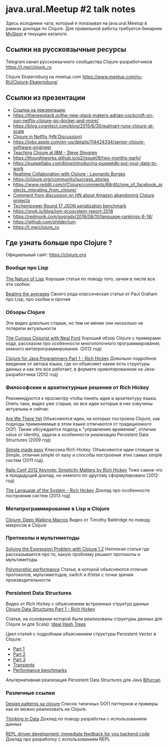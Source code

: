 # java.ural.Meetup #2 talk notes

Здесь исходники чата, который я показывал на java.ural.Meetup в рамках доклада
по Clojure. Для правильной работы требуется бинарник
[MyStem](https://tech.yandex.ru/mystem/) в текущем каталоге.

## Ссылки на русскоязычные ресурсы ##

Telegram канал русскоязычного сообщества Clojure-разработчиков
https://t.me/clojure_ru

Clojure Ekaterinburg на meetup.com
https://www.meetup.com/ru-RU/Clojure-Ekaterinburg/

## Ссылки из презентации ##

* [Ссылка на презентацию](https://docs.google.com/presentation/d/1ZqAVoInJlXpefpHCVMYtyA5b9b9sQSPkgoTZTrpFgXU/edit?usp=sharing)
* https://thenewstack.io/the-new-stack-makers-adrian-cockcroft-on-sun-netflix-clojure-go-docker-and-more/
* https://blog.cognitect.com/blog/2015/6/30/walmart-runs-clojure-at-scale
* [Clojure in Netflix (HN Discussion)](https://news.ycombinator.com/item?id=18345243)
* https://jobs.apple.com/en-us/details/114424334/senior-clojure-software-engineer
* [Teaching Clojure at IBM - Steve Shogren](https://www.youtube.com/watch?v=BsLiPt90HDo)
* https://thoughtworks.github.io/p2/issue09/two-months-early/
* https://puppetlabs.com/blog/introducing-puppetdb-put-your-data-to-work
* [Realtime Collaboration with Clojure - Leonardo Borges](https://www.youtube.com/watch?v=3QR8meTrh5g)
* https://clojure.org/community/success_stories
* https://www.reddit.com/r/Clojure/comments/68r4lz/one_of_facebook_projects_migrating_from_clojure/
* [Comment from discussion on HN about Amazon abandoning Clojure projects](https://news.ycombinator.com/item?id=18346154)
* [Techempower Round 17 JSON serialization benchmark](https://www.techempower.com/benchmarks/#section=data-r17&hw=ph&test=json)
* https://snyk.io/blog/jvm-ecosystem-report-2018
* https://redmonk.com/sogrady/2018/08/10/language-rankings-6-18/
* https://github.com/shilder/jum
* https://t.me/clojure_ru

## Где узнать больше про Clojure ? ##

Официальный сайт: https://clojure.org

### Вообще про Lisp ###

[The Nature of Lisp](http://www.defmacro.org/ramblings/lisp.html)
Хорошая статья по поводу того, зачем в лиспе все эти скобки:

[Beating the averages](http://www.paulgraham.com/avg.html)
Своего рода классическая статья от Paul Graham про Lisp, про скобки и прочее

### Обзоры Clojure ###

Эти видео довольно старые, но тем не менее они нисколько не потеряли актуальности

[The Curious Clojurist with Neal Ford](https://www.youtube.com/watch?v=bxLnpgnDApg)
Хороший обзор Clojure с примерами кода, рассказом про особенности многопоточного
программирования, немного метапрограммирования. (2012 год)

[Clojure for Java Programmers Part 1 - Rich Hickey](https://www.youtube.com/watch?v=P76Vbsk_3J0)
Довольно подробное введение от автора языка, где он объясняет какие есть структуры
данных и как это все работает, в формате ориентированном на Java-разработчика (2012 год)

### Философские и архитектурные решения от Rich Hickey ###

Рекомендуются к просмотру чтобы понять идеи и архитектуру языка. Опять таки, видео
уже старые, но все идеи которые в них озвучены актуальны и сейчас

[Are We There Yet](https://www.infoq.com/presentations/Are-We-There-Yet-Rich-Hickey)
Объясняются идеи, на которых построена Clojure, как подходы применяемые в
этом языке отличаются от традиционного ООП. Также обсуждается подход
к "управлению временем", отличие value от identity, задачи и особенности реализации
Persistent Data Structures (2009 год)

[Simple made easy](https://www.infoq.com/presentations/Simple-Made-Easy)
Классика Rich Hickey. Объясняются идеи стоящие за Simple, отличия
simple от easy и способы построения этих самых simple систем (2011 год).

[Rails Conf 2012 Keynote: Simplicity Matters by Rich Hickey](https://www.youtube.com/watch?v=rI8tNMsozo0)
Тоже самое что и предыдущий доклад, но немного по-другому сформулировано (2012 год)

[The Language of the System - Rich Hickey](https://www.youtube.com/watch?v=ROor6_NGIWU)
Доклад про особенности построения систем (2013 год)

### Метапрограммирование в Lisp и Clojure ###

[Clojure: Deep Walking Macros](https://www.youtube.com/watch?v=HXfDK1OYpco)
Видео от Timothy Baldridge по поводу макросов в Clojure

### Протоколы и мультиметоды ###

[Solving the Expression Problem with Clojure 1.2](https://www.ibm.com/developerworks/library/j-clojure-protocols)
Неплохая статья где рассказывается про то, какую проблему решают протоколы и мультиметоды

[Polymorphic performance](http://insideclojure.org/2015/04/27/poly-perf/)
Статья, в которой объясняются отличия протоколов, мультиметодов, switch и if/else с точки зрения производительности

### Persistent Data Structures ###

Видео от Rich Hickey с объяснением встроенных структур данных
[Clojure Data Structures Part 1 - Rich Hickey](https://www.youtube.com/watch?v=ketJlzX-254)

Статья, на основании которой были реализованы структуры данных для Clojure (и для Scala):
[Ideal Hash Trees](http://lampwww.epfl.ch/papers/idealhashtrees.pdf)

Цикл статей с подробным объяснением структуры Persistent Vector в Clojure:

* [Part 1](http://www.hypirion.com/musings/understanding-persistent-vector-pt-1)
* [Part 2](http://www.hypirion.com/musings/understanding-persistent-vector-pt-2)
* [Part 3](http://www.hypirion.com/musings/understanding-persistent-vector-pt-3)
* [Transients](http://www.hypirion.com/musings/understanding-clojure-transients)
* [Performance benchmarks](http://www.hypirion.com/musings/persistent-vector-performance-summarised)

Альтернативная реализация Persistent Data Structures для Java
[Bifurcan](https://github.com/lacuna/bifurcan)

### Различные ссылки ###

[Design patterns на clojure](http://mishadoff.com/blog/clojure-design-patterns/)
Список типичных ООП паттернов и примеры как их можно реализовать на Clojure.

[Thinking in Data](https://www.infoq.com/presentations/Thinking-in-Data)
Доклад по поводу разработки с использованием данных

[REPL driven development: immediate feedback for you backend code](https://danlebrero.com/2018/11/26/repl-driven-development-immediate-feedback-for-you-backend/)
Доклад про разработку с использованием REPL
